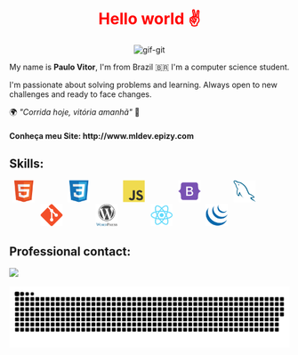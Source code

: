 <h1 align="center" style="color: red;">Hello world ✌</h1>

<div align="center">
  
![gif-git](https://user-images.githubusercontent.com/66692202/155618628-485787a6-a78d-46f5-a27b-c6fe45c9d017.gif)

  
</div>




  <p>My name is <strong>Paulo Vitor</strong>, I'm from Brazil 🇧🇷 I'm a computer science student.</p>
  <p>I'm passionate about solving problems and learning. Always open to new challenges and ready to face changes.</p>
  
  🌍 *"Corrida hoje, vitória amanhã"* 🧠 
  
  
  <h4>Conheça meu Site: http://www.mldev.epizy.com</h4> 

    

## Skills:
<p align="center">
    <img height="40" src="https://raw.githubusercontent.com/devicons/devicon/master/icons/html5/html5-original.svg">
    &nbsp;&nbsp;&nbsp;&nbsp;&nbsp;&nbsp;&nbsp;&nbsp;&nbsp;&nbsp;&nbsp;&nbsp;&nbsp;
    <img height="40" src="https://raw.githubusercontent.com/devicons/devicon/master/icons/css3/css3-original.svg">
    &nbsp;&nbsp;&nbsp;&nbsp;&nbsp;&nbsp;&nbsp;&nbsp;&nbsp;&nbsp;&nbsp;&nbsp;&nbsp;
    <img height="40" src="https://raw.githubusercontent.com/devicons/devicon/master/icons/javascript/javascript-original.svg">
    &nbsp;&nbsp;&nbsp;&nbsp;&nbsp;&nbsp;&nbsp;&nbsp;&nbsp;&nbsp;&nbsp;&nbsp;&nbsp;
    <img height="40" src="https://raw.githubusercontent.com/devicons/devicon/master/icons/bootstrap/bootstrap-plain.svg">
    &nbsp;&nbsp;&nbsp;&nbsp;&nbsp;&nbsp;&nbsp;&nbsp;&nbsp;&nbsp;&nbsp;&nbsp;&nbsp;
    <img height="40" src="https://raw.githubusercontent.com/devicons/devicon/master/icons/mysql/mysql-original.svg">
     &nbsp;&nbsp;&nbsp;&nbsp;&nbsp;&nbsp;&nbsp;&nbsp;&nbsp;&nbsp;&nbsp;&nbsp;&nbsp;
    <img height="40" src="https://raw.githubusercontent.com/devicons/devicon/master/icons/git/git-original.svg">
    &nbsp;&nbsp;&nbsp;&nbsp;&nbsp;&nbsp;&nbsp;&nbsp;&nbsp;&nbsp;&nbsp;&nbsp;&nbsp;
    <img height="40" src="https://raw.githubusercontent.com/devicons/devicon/master/icons/wordpress/wordpress-original.svg">
    &nbsp;&nbsp;&nbsp;&nbsp;&nbsp;&nbsp;&nbsp;&nbsp;&nbsp;&nbsp;&nbsp;&nbsp;&nbsp;
    <img height="40" src="https://raw.githubusercontent.com/devicons/devicon/master/icons/react/react-original.svg">
    &nbsp;&nbsp;&nbsp;&nbsp;&nbsp;&nbsp;&nbsp;&nbsp;&nbsp;&nbsp;&nbsp;&nbsp;&nbsp;
    <img height="40" src="https://raw.githubusercontent.com/devicons/devicon/master/icons/jquery/jquery-original.svg">
    &nbsp;&nbsp;&nbsp;&nbsp;&nbsp;&nbsp;&nbsp;&nbsp;&nbsp;&nbsp;&nbsp;&nbsp;&nbsp;
  
  
 
   
</p>


  
  ## Professional contact:<br>
<a href="https://www.linkedin.com/in/paulo-vitor-12ba241b2/" target="_blank"><img src="https://img.shields.io/badge/-LinkedIn-%230077B5?style=for-the-badge&logo=linkedin&logoColor=white" target="_blank"></a>
  


![Snake animation](https://github.com/BBML-DEV/BBML-DEV/blob/output/github-contribution-grid-snake.svg)






